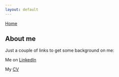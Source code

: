 ```yaml
---
layout: default
---
```

[Home](https://acesabe.net)

## About me

Just a couple of links to get some background on me:

Me on [LinkedIn](http://linkedin.acesabe.net) 

My [CV](https://acesabe.net/cv.html)
